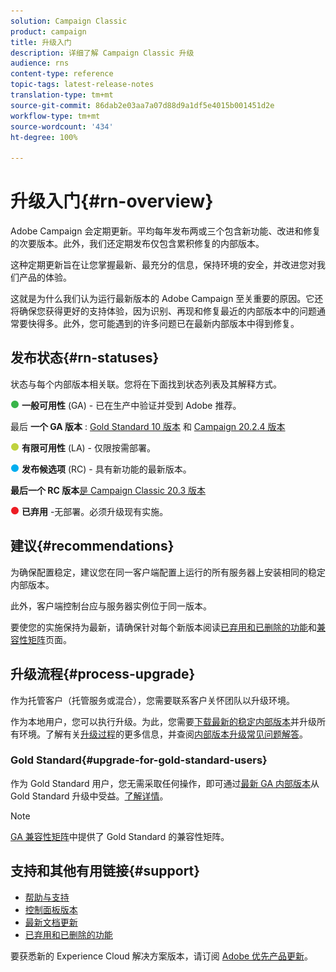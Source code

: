 ```yaml
---
solution: Campaign Classic
product: campaign
title: 升级入门
description: 详细了解 Campaign Classic 升级
audience: rns
content-type: reference
topic-tags: latest-release-notes
translation-type: tm+mt
source-git-commit: 86dab2e03aa7a07d88d9a1df5e4015b001451d2e
workflow-type: tm+mt
source-wordcount: '434'
ht-degree: 100%

---
```



# 升级入门{#rn-overview}

Adobe Campaign 会定期更新。平均每年发布两或三个包含新功能、改进和修复的次要版本。此外，我们还定期发布仅包含累积修复的内部版本。

这种定期更新旨在让您掌握最新、最充分的信息，保持环境的安全，并改进您对我们产品的体验。

这就是为什么我们认为运行最新版本的 Adobe Campaign 至关重要的原因。它还将确保您获得更好的支持体验，因为识别、再现和修复最近的内部版本中的问题通常要快得多。此外，您可能遇到的许多问题已在最新内部版本中得到修复。

## 发布状态{#rn-statuses}

状态与每个内部版本相关联。您将在下面找到状态列表及其解释方式。

![](assets/do-not-localize/green3.png) **一般可用性** (GA) - 已在生产中验证并受到 Adobe 推荐。

最后 **一个 GA 版本** : [Gold Standard 10 版本](../../rn/using/gold-standard.md#gs-10) 和 [Campaign 20.2.4 版本](../../rn/using/release--20-2.md#release-20-2-4-build-9187)

![](assets/do-not-localize/limited3.png) **有限可用性** (LA) - 仅限按需部署。

![](assets/do-not-localize/blue3.png) **发布候选项** (RC) - 具有新功能的最新版本。

**最后一个 RC 版本**[是 Campaign Classic 20.3 版本](../../rn/using/latest-release.md)

![](assets/do-not-localize/red3.png) **已弃用** -无部署。必须升级现有实施。

## 建议{#recommendations}

为确保配置稳定，建议您在同一客户端配置上运行的所有服务器上安装相同的稳定内部版本。

此外，客户端控制台应与服务器实例位于同一版本。

要使您的实施保持为最新，请确保针对每个新版本阅读[已弃用和已删除的功能](../../rn/using/deprecated-features.md)和[兼容性矩阵](../../rn/using/compatibility-matrix.md)页面。

## 升级流程{#process-upgrade}

作为托管客户（托管服务或混合），您需要联系客户关怀团队以升级环境。

作为本地用户，您可以执行升级。为此，您需要[下载最新的稳定内部版本](https://experience.adobe.com/#/downloads/content/software-distribution/en/campaign.html)并升级所有环境。了解有关[升级过程](../../production/using/build-upgrade.md)的更多信息，并查阅[内部版本升级常见问题解答](../../platform/using/faq-build-upgrade.md)。

### Gold Standard{#upgrade-for-gold-standard-users}

作为 Gold Standard 用户，您无需采取任何操作，即可通过[最新 GA 内部版本](../../rn/using/gold-standard.md#gs-10)从 Gold Standard 升级中受益。[了解详情](https://helpx.adobe.com/cn/campaign/kb/gold-standard.html)。

>[!NOTE]
>[GA 兼容性矩阵](../../rn/using/compatibility-matrix-gs.md)中提供了 Gold Standard 的兼容性矩阵。

## 支持和其他有用链接{#support}

* [帮助与支持](https://helpx.adobe.com/cn/campaign/kb/ac-support.html#acc-support)
* [控制面板版本](https://docs.adobe.com/content/help/zh-Hans/control-panel/using/release-notes.html)
* [最新文档更新](../../rn/using/documentation-updates.md)
* [已弃用和已删除的功能](../../rn/using/deprecated-features.md)

要获悉新的 Experience Cloud 解决方案版本，请订阅 [Adobe 优先产品更新](https://www.adobe.com/subscription/priority-product-update.html)。
